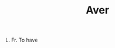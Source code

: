 ---
title: Aver
letter: A
permalink: "/definitions/aver.html"
body: L. Fr. To have
published_at: '2018-07-07'
source: Black's Law Dictionary
layout: post
---